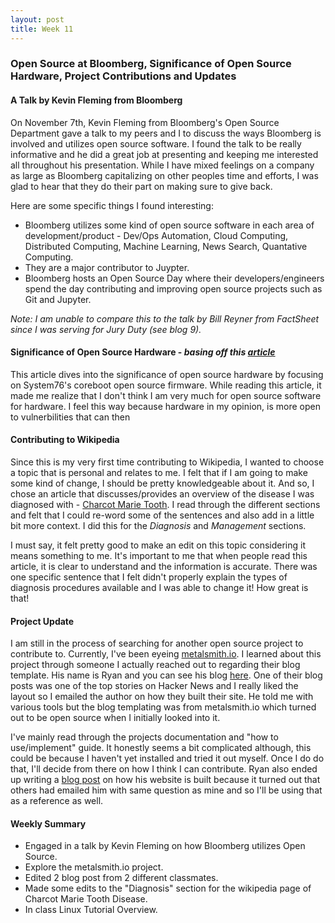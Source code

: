 ```yaml
---
layout: post
title: Week 11
---
```


### Open Source at Bloomberg, Significance of Open Source Hardware, Project Contributions and Updates

#### A Talk by Kevin Fleming from Bloomberg

On November 7th, Kevin Fleming from Bloomberg's Open Source Department gave a talk to my peers and I to discuss the ways Bloomberg is involved and utilizes open source software. I found the talk to be really informative and he did a great job at presenting and keeping me interested all throughout his presentation. While I have mixed feelings on a company as large as Bloomberg capitalizing on other peoples time and efforts, I was glad to hear that they do their part on making sure to give back. 

Here are some specific things I found interesting:
- Bloomberg utilizes some kind of open source software in each area of development/product - Dev/Ops Automation, Cloud Computing, Distributed Computing, Machine Learning, News Search, Quantative Computing.
- They are a major contributor to Juypter.
- Bloomberg hosts an Open Source Day where their developers/engineers spend the day contributing and improving open source projects such as Git and Jupyter. 

*Note: I am unable to compare this to the talk by Bill Reyner from FactSheet since I was serving for Jury Duty (see blog 9).*

#### Significance of Open Source Hardware - *basing off this [article](https://opensource.com/article/19/11/coreboot-system76-laptops?utm_campaign=intrel)*

This article dives into the significance of open source hardware by focusing on System76's coreboot open source firmware. While reading this article, it made me realize that I don't think I am very much for open source software for hardware. I feel this way because hardware in my opinion, is more open to vulnerbilities that can then 


#### Contributing to Wikipedia

Since this is my very first time contributing to Wikipedia, I wanted to choose a topic that is personal and relates to me. I felt that if I am going to make some kind of change, I should be pretty knowledgeable about it. And so, I chose an article that discusses/provides an overview of the disease I was diagnosed with - [Charcot Marie Tooth](https://en.wikipedia.org/wiki/Charcot%E2%80%93Marie%E2%80%93Tooth_diseasehttps://en.wikipedia.org/wiki/Charcot%E2%80%93Marie%E2%80%93Tooth_disease). I read through the different sections and felt that I could re-word some of the sentences and also add in a little bit more context. I did this for the *Diagnosis* and *Management* sections. 

I must say, it felt pretty good to make an edit on this topic considering it means something to me. It's important to me that when people read this article, it is clear to understand and the information is accurate. There was one specific sentence that I felt didn't properly explain the types of diagnosis procedures available and I was able to change it! How great is that!

#### Project Update

I am still in the process of searching for another open source project to contribute to. Currently, I've been eyeing [metalsmith.io](https://metalsmith.io/). I learned about this project through someone I actually reached out to regarding their blog template. His name is Ryan and you can see his blog [here](https://ryannjohnson.com/). One of their blog posts was one of the top stories on Hacker News and I really liked the layout so I emailed the author on how they built their site. He told me with various tools but the blog templating was from metalsmith.io which turned out to be open source when I initially looked into it. 

I've mainly read through the projects documentation and "how to use/implement" guide. It honestly seems a bit complicated although, this could be because I haven't yet installed and tried it out myself. Once I do do that, I'll decide from there on how I think I can contribute. Ryan also ended up writing a [blog post](https://ryannjohnson.com/writing/how-my-personal-website-is-built/) on how his website is built because it turned out that others had emailed him with same question as mine and so I'll be using that as a reference as well.

#### Weekly Summary
- Engaged in a talk by Kevin Fleming on how Bloomberg utilizes Open Source.
- Explore the metalsmith.io project.
- Edited 2 blog post from 2 different classmates.
- Made some edits to the "Diagnosis" section for the wikipedia page of Charcot Marie Tooth Disease.
- In class Linux Tutorial Overview. 

